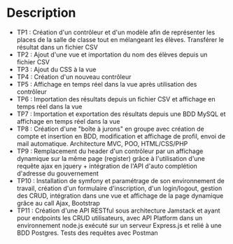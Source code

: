 # Description
- TP1 :
Création d'un contrôleur et d'un modèle afin de représenter les places de la salle de classe tout en mélangeant les élèves. Transférer le résultat dans un fichier CSV
- TP2 :
Ajout d'une vue et importation du nom des élèves depuis un fichier CSV
- TP3 :
Ajout du CSS à la vue
- TP4 :
Création d'un nouveau contrôleur
- TP5 :
Affichage en temps réel dans la vue après utilisation des contrôleur
- TP6 :
Importation des résultats depuis un fichier CSV et affichage en temps réel dans la vue
- TP7 :
Importation et exportation des résultats depuis une BDD MySQL et affichage en temps réel dans la vue
- TP8 :
Création d'une "boîte à jurons" en groupe avec création de compte et insertion en BDD, modification et affichage de profil, envoi de mail automatique. Architecture MVC, POO, HTML/CSS/PHP
- TP9 : 
Remplacement du header d'un contrôleur par un affichage dynamique sur la même page (register) grâce à l'utilisation d'une requête ajax en jquery + intégration de l'API d'auto complétion d'adresse du gouvernement
- TP10 :
Installation de symfony et paramétrage de son environnement de travail, création d'un formulaire d'inscription, d'un login/logout, gestion des CRUD, intégration dans une vue et affichage de la page dynamique grâce au call Ajax, Bootstrap
- TP11 :
Création d'une API RESTful sous architecture Jamstack et ayant pour endpoints les CRUD utilisateurs, avec API Platform dans un environnement node.js exécuté sur un serveur Express.js et relié à une BDD Postgres. Tests des requêtes avec Postman 
